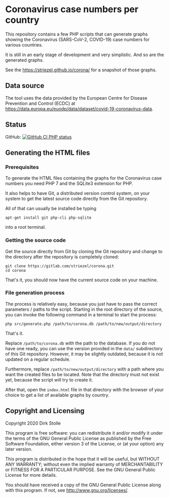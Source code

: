 # Coronavirus case numbers per country

This repository contains a few PHP scripts that can generate graphs showing the
Coronavirus (SARS-CoV-2, COVID-19) case numbers for various countries.

It is still in an early stage of development and very simplistic. And so are the
generated graphs.

See the <https://striezel.github.io/corona/> for a snapshot of those graphs.

## Data source

The tool uses the data provided by the European Centre for Disease Prevention
and Control (ECDC) at
<https://data.europa.eu/euodp/data/dataset/covid-19-coronavirus-data>.

## Status

GitHub:
[![GitHub CI PHP status](https://github.com/striezel/corona/workflows/PHP%20syntax%20check/badge.svg)](https://github.com/striezel/corona/actions)

## Generating the HTML files

### Prerequisites

To generate the HTML files containing the graphs for the Coronavirus case
numbers you need PHP 7 and the SQLite3 extension for PHP.

It also helps to have Git, a distributed version control system, on your system
to get the latest source code directly from the Git repository.

All of that can usually be installed be typing

    apt-get install git php-cli php-sqlite

into a root terminal.

### Getting the source code

Get the source directly from Git by cloning the Git repository and change to
the directory after the repository is completely cloned:

    git clone https://gitlab.com/striezel/corona.git
    cd corona

That's it, you should now have the current source code on your machine.

### File generation process

The process is relatively easy, because you just have to pass the correct
parameters / paths to the script.
Starting in the root directory of the source, you can invoke the following
command in a terminal to start the process:

    php src/generate.php /path/to/corona.db /path/to/new/output/directory

That's it.

Replace `/path/to/corona.db` with the path to the database. If you do not have
one ready, you can use the version provided in the `data/` subdirectory of this
Git repository. However, it may be slightly outdated, because it is not updated
on a regular schedule.

Furthermore, replace `/path/to/new/output/directory` with a path where you want
the created files to be located. Note that the directory must not exist yet,
because the script will try to create it.

After that, open the `index.html` file in that directory with the browser of
your choice to get a list of available graphs by country.

## Copyright and Licensing

Copyright 2020  Dirk Stolle

This program is free software: you can redistribute it and/or modify
it under the terms of the GNU General Public License as published by
the Free Software Foundation, either version 3 of the License, or
(at your option) any later version.

This program is distributed in the hope that it will be useful,
but WITHOUT ANY WARRANTY; without even the implied warranty of
MERCHANTABILITY or FITNESS FOR A PARTICULAR PURPOSE.  See the
GNU General Public License for more details.

You should have received a copy of the GNU General Public License
along with this program.  If not, see <http://www.gnu.org/licenses/>.
